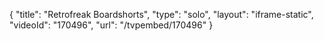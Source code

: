 {
    "title": "Retrofreak Boardshorts",
    "type": "solo",
    "layout": "iframe-static",
    "videoId": "170496",
    "url": "\/tvpembed\/170496"
}